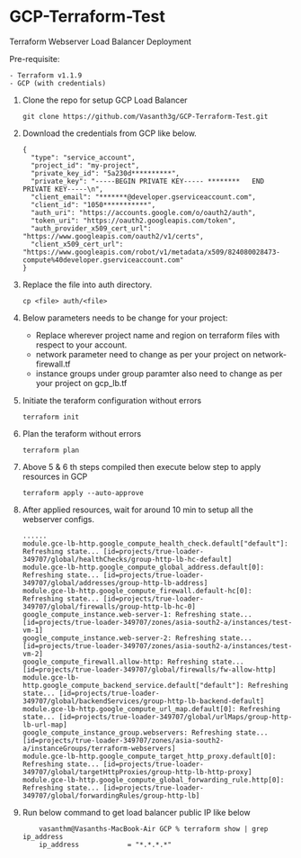 # GCP-Terraform-Test
Terraform Webserver Load Balancer Deployment

Pre-requisite:

    - Terraform v1.1.9
    - GCP (with credentials)
    
1. Clone the repo for setup GCP Load Balancer

    ``` git clone https://github.com/Vasanth3g/GCP-Terraform-Test.git  ```

2. Download the credentials from GCP like below.
    ```
    {
      "type": "service_account",
      "project_id": "my-project",
      "private_key_id": "5a230d**********",
      "private_key": "-----BEGIN PRIVATE KEY----- ********   END PRIVATE KEY-----\n",
      "client_email": "*******@developer.gserviceaccount.com",
      "client_id": "1050***********",
      "auth_uri": "https://accounts.google.com/o/oauth2/auth",
      "token_uri": "https://oauth2.googleapis.com/token",
      "auth_provider_x509_cert_url": "https://www.googleapis.com/oauth2/v1/certs",
      "client_x509_cert_url": "https://www.googleapis.com/robot/v1/metadata/x509/824080028473-compute%40developer.gserviceaccount.com"
    }
    ```

3. Replace the file into auth directory.

    ``` cp <file> auth/<file> ```

4. Below parameters needs to be change for your project:

    - Replace wherever project name and region on terraform files with respect to your account.
    - network parameter need to change as per your project on network-firewall.tf
    - instance groups under group paramter also need to change as per your project on gcp_lb.tf


5. Initiate the teraform configuration without errors

    ```terraform init ```

6. Plan the teraform without errors

    ``` terraform plan ```

7. Above 5 & 6 th steps compiled then execute below step to apply resources in GCP

    ``` terraform apply --auto-approve ```

8. After applied resources, wait for around 10 min to setup all the webserver configs.
    ```
    ......
    module.gce-lb-http.google_compute_health_check.default["default"]: Refreshing state... [id=projects/true-loader-349707/global/healthChecks/group-http-lb-hc-default]
    module.gce-lb-http.google_compute_global_address.default[0]: Refreshing state... [id=projects/true-loader-349707/global/addresses/group-http-lb-address]
    module.gce-lb-http.google_compute_firewall.default-hc[0]: Refreshing state... [id=projects/true-loader-349707/global/firewalls/group-http-lb-hc-0]
    google_compute_instance.web-server-1: Refreshing state... [id=projects/true-loader-349707/zones/asia-south2-a/instances/test-vm-1]
    google_compute_instance.web-server-2: Refreshing state... [id=projects/true-loader-349707/zones/asia-south2-a/instances/test-vm-2]
    google_compute_firewall.allow-http: Refreshing state... [id=projects/true-loader-349707/global/firewalls/fw-allow-http]
    module.gce-lb-http.google_compute_backend_service.default["default"]: Refreshing state... [id=projects/true-loader-349707/global/backendServices/group-http-lb-backend-default]
    module.gce-lb-http.google_compute_url_map.default[0]: Refreshing state... [id=projects/true-loader-349707/global/urlMaps/group-http-lb-url-map]
    google_compute_instance_group.webservers: Refreshing state... [id=projects/true-loader-349707/zones/asia-south2-a/instanceGroups/terraform-webservers]
    module.gce-lb-http.google_compute_target_http_proxy.default[0]: Refreshing state... [id=projects/true-loader-349707/global/targetHttpProxies/group-http-lb-http-proxy]
    module.gce-lb-http.google_compute_global_forwarding_rule.http[0]: Refreshing state... [id=projects/true-loader-349707/global/forwardingRules/group-http-lb]
    ```
9. Run below command to get load balancer public IP like below
    ```
        vasanthm@Vasanths-MacBook-Air GCP % terraform show | grep ip_address
        ip_address            = "*.*.*.*"
    ```
